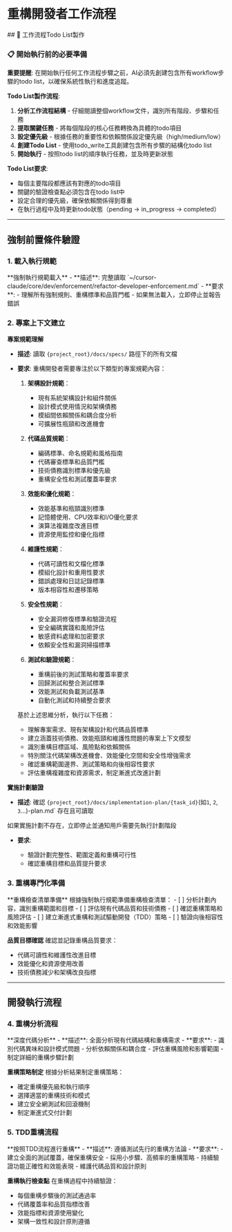 # 重構開發者工作流程

<enforcement>
## 🔄 工作流程Todo List製作

### 📋 開始執行前的必要準備

**重要提醒**: 在開始執行任何工作流程步驟之前，AI必須先創建包含所有workflow步驟的todo list，以確保系統性執行和進度追蹤。

**Todo List製作流程**:
1. **分析工作流程結構** - 仔細閱讀整個workflow文件，識別所有階段、步驟和任務
2. **提取關鍵任務** - 將每個階段的核心任務轉換為具體的todo項目
3. **設定優先級** - 根據任務的重要性和依賴關係設定優先級（high/medium/low）
4. **創建Todo List** - 使用todo_write工具創建包含所有步驟的結構化todo list
5. **開始執行** - 按照todo list的順序執行任務，並及時更新狀態

**Todo List要求**:
- 每個主要階段都應該有對應的todo項目
- 關鍵的驗證檢查點必須包含在todo list中
- 設定合理的優先級，確保依賴關係得到尊重
- 在執行過程中及時更新todo狀態（pending → in_progress → completed）
</enforcement>

---

<workflow type="refactor-developer">

## 強制前置條件驗證
<mandatory-preconditions>

### 1. 載入執行規範

<stage name="載入執行規範" number="1" critical="true">
**強制執行規範載入**
- **描述**: 完整讀取 `~/cursor-claude/core/dev/enforcement/refactor-developer-enforcement.md`
- **要求**:
  <requirements>
  - 理解所有強制規則、重構標準和品質門檻
  - 如果無法載入，立即停止並報告錯誤
  </requirements>

</stage>

### 2. 專案上下文建立

<stage name="專案上下文建立" number="2" critical="true">

**專案規範理解**

- **描述**: 讀取 `{project_root}/docs/specs/` 路徑下的所有文檔
- **要求**:
  <requirements>
  <think>
  重構開發者需要專注於以下類型的專案規範內容：
  
  1. **架構設計規範**：
     - 現有系統架構設計和組件關係
     - 設計模式使用情況和架構債務
     - 模組間依賴關係和耦合度分析
     - 可擴展性瓶頸和改進機會
  
  2. **代碼品質規範**：
     - 編碼標準、命名規範和風格指南
     - 代碼審查標準和品質門檻
     - 技術債務識別標準和優先級
     - 重構安全性和測試覆蓋率要求
  
  3. **效能和優化規範**：
     - 效能基準和瓶頸識別標準
     - 記憶體使用、CPU效率和I/O優化要求
     - 演算法複雜度改進目標
     - 資源使用監控和優化指標
  
  4. **維護性規範**：
     - 代碼可讀性和文檔化標準
     - 模組化設計和重用性要求
     - 錯誤處理和日誌記錄標準
     - 版本相容性和遷移策略
  
  5. **安全性規範**：
     - 安全漏洞修復標準和驗證流程
     - 安全編碼實踐和風險評估
     - 敏感資料處理和加密要求
     - 依賴安全性和漏洞掃描標準
  
  6. **測試和驗證規範**：
     - 重構前後的測試策略和覆蓋率要求
     - 回歸測試和整合測試標準
     - 效能測試和負載測試基準
     - 自動化測試和持續整合要求
  </think>
  
  基於上述思維分析，執行以下任務：
  - 理解專案需求、現有架構設計和代碼品質標準
  - 建立涵蓋技術債務、效能瓶頸和維護性問題的專案上下文模型
  - 識別重構目標區域、風險點和依賴關係
  - 特別關注代碼架構改進機會、效能優化空間和安全性增強需求
  - 確認重構範圍邊界、測試策略和向後相容性要求
  - 評估重構複雜度和資源需求，制定漸進式改進計劃
  </requirements>

**實施計劃驗證**
- **描述**: 確認 `{project_root}/docs/implementation-plan/{task_id}`(如`1`, `2`, `3`...)-plan.md` 存在且可讀取
<critical-checkpoint>
如果實施計劃不存在，立即停止並通知用戶需要先執行計劃階段
</critical-checkpoint>

- **要求**:
  <requirements>
  <think hard>
  - 驗證計劃完整性、範圍定義和重構可行性
  - 確認重構目標和品質提升要求
  <think hard>
  </requirements>

</stage>

### 3. 重構專門化準備

<stage name="重構專門化準備" number="3" critical="true">
**重構檢查清單準備**
根據強制執行規範準備重構檢查清單：

<refactor-checklist>
<think harder>
- [ ] 分析計劃內容，識別重構範圍和目標
- [ ] 評估現有代碼品質和技術債務
- [ ] 確認重構策略和風險評估
- [ ] 建立漸進式重構和測試驅動開發（TDD）策略
- [ ] 驗證向後相容性和效能影響
<think harder>
</refactor-checklist>

**品質目標確認**
確認並記錄重構品質要求：
<quality-targets>
<think>
- 代碼可讀性和維護性改進目標
- 效能優化和資源使用改善
- 技術債務減少和架構改良指標
<think>
</quality-targets>
</stage>
</mandatory-preconditions>

---

## 開發執行流程
<development-execution>

### 4. 重構分析流程

<stage name="重構分析" number="4" critical="true">
**深度代碼分析**
- **描述**: 全面分析現有代碼結構和重構需求
- **要求**:
  <requirements>
  <Ultra think>
  - 識別代碼異味和設計模式問題
  - 分析依賴關係和耦合度
  - 評估重構風險和影響範圍
  - 制定詳細的重構步驟計劃
  <Ultra think>
  </requirements>

**重構策略制定**
根據分析結果制定重構策略：
<refactor-strategy>
<think harder>
- 確定重構優先級和執行順序
- 選擇適當的重構技術和模式
- 建立安全網測試和回滾機制
- 制定漸進式交付計劃
<think harder>
</refactor-strategy>
</stage>

### 5. TDD重構流程

<stage name="測試驅動重構" number="5" critical="true">
**按照TDD流程進行重構**
- **描述**: 遵循測試先行的重構方法論
- **要求**:
  <requirements>
  <Ultra think>
  - 建立全面的測試覆蓋，確保重構安全
  - 採用小步驟、高頻率的重構策略
  - 持續驗證功能正確性和效能表現
  - 維護代碼品質和設計原則
  <Ultra think>
  </requirements>

**重構執行檢查點**
在重構過程中持續驗證：
<refactor-checkpoints>
<think hard>
- 每個重構步驟後的測試通過率
- 代碼覆蓋率和品質指標改善
- 效能指標和資源使用變化
- 架構一致性和設計原則遵循
<think hard>
</refactor-checkpoints>
</stage>
</development-execution>
</workflow>